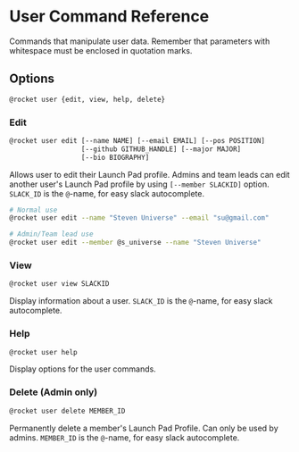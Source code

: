 # User Command Reference

Commands that manipulate user data. Remember that parameters with whitespace
must be enclosed in quotation marks.

## Options

```sh
@rocket user {edit, view, help, delete}
```

### Edit

```sh
@rocket user edit [--name NAME] [--email EMAIL] [--pos POSITION]
                  [--github GITHUB_HANDLE] [--major MAJOR]
                  [--bio BIOGRAPHY]
```

Allows user to edit their Launch Pad profile. Admins and team leads can edit
another user's Launch Pad profile by using `[--member SLACKID]` option.
`SLACK_ID` is the `@`-name, for easy slack autocomplete.

```sh
# Normal use
@rocket user edit --name "Steven Universe" --email "su@gmail.com"

# Admin/Team lead use
@rocket user edit --member @s_universe --name "Steven Universe"
```

### View

```sh
@rocket user view SLACKID
```

Display information about a user. `SLACK_ID` is the `@`-name, for easy slack
autocomplete.

### Help

```sh
@rocket user help
```

Display options for the user commands.

### Delete (Admin only)

```sh
@rocket user delete MEMBER_ID
```

Permanently delete a member's Launch Pad Profile. Can only be used by admins.
`MEMBER_ID` is the `@`-name, for easy slack autocomplete.
